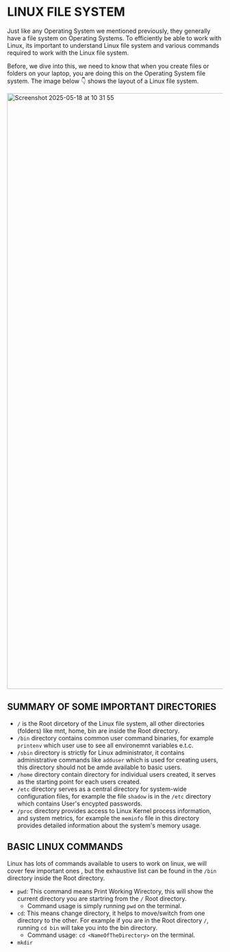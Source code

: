 # LINUX FILE SYSTEM
Just like any Operating System we mentioned previously, they generally have a file system on Operating Systems.
To efficiently be able to work with Linux, its important to understand Linux file system and various commands
required to work with the Linux file system.

Before, we dive into this, we need to know that when you create files or folders on your laptop, you are
doing this on the Operating System file system. The image below 👇  shows the layout of a Linux file system.


<img width="1392" alt="Screenshot 2025-05-18 at 10 31 55" src="https://github.com/user-attachments/assets/ee3e04a6-1e84-4ccb-82aa-64d014c0f9ef" />

## SUMMARY OF SOME IMPORTANT DIRECTORIES
- `/` is the Root dircetory of the Linux file system, all other directories (folders) like mnt, home, bin are inside the Root directory.
- `/bin` directory contains common user command binaries, for example `printenv` which user use to see all environemnt variables e.t.c.
- `/sbin` directory is strictly for Linux administrator, it contains administrative commands like `adduser` which is used for creating users, this directory should not be amde available to basic users.
- `/home` directory contain directory for individual users created, it serves as the starting point for each users created.
- `/etc` directory serves as a central directory for system-wide configuration files, for example the file `shadow` is in the `/etc` directory which contains User's encypted passwords.
- `/proc` directory provides access to Linux Kernel process information, and system metrics, for example the `meminfo` file in this directory provides detailed information about the system's memory usage.

## BASIC LINUX COMMANDS
Linux has lots of commands available to users to work on linux, we will cover few important ones , but the exhaustive list can be found in the `/bin` directory inside the Root directory.
- `pwd`: This command means Print Working Wirectory, this will show the current directory you are startring from the `/` Root directory.
  - Command usage is simply running `pwd` on the terminal.
- `cd`: This means change directory, it helps to move/switch from one directory to the other. For example if you are in the Root directory `/`, running `cd bin` will take you into the bin directory.
  - Command usage: `cd <NameOfTheDirectory>` on the terminal.
- `mkdir`







